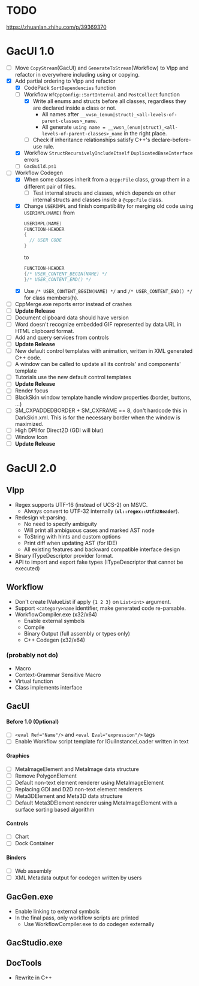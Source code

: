 # TODO

https://zhuanlan.zhihu.com/p/39369370

# GacUI 1.0

- [ ] Move `CopyStream`(GacUI) and `GenerateToStream`(Workflow) to Vlpp and refactor in everywhere including using or copying.
- [x] Add partial ordering to Vlpp and refactor
  - [x] CodePack `SortDependencies` function
  - [ ] Workflow `WfCppConfig::SortInternal` and `PostCollect` function
    - [x] Write all enums and structs before all classes, regardless they are declared inside a class or not.
      - All names after `__vwsn_(enum|struct)_<all-levels-of-parent-classes>_name`.
      - All generate `using name = __vwsn_(enum|struct)_<all-levels-of-parent-classes>_name` in the right place.
    - [ ] Check if inheritance relationships satisfy C++'s declare-before-use rule.
  - [x] Workflow `StructRecursivelyIncludeItself` `DuplicatedBaseInterface` errors
  - [ ] `GacBuild.ps1`
- [ ] Workflow Codegen
  - [x] When some classes inherit from a `@cpp:File` class, group them in a different pair of files.
    - [ ] Test internal structs and classes, which depends on other internal structs and classes inside a `@cpp:File` class.
  - [x] Change `USERIMPL` and finish compatibility for merging old code using `USERIMPL(NAME)` from
    ```c++
    USERIMPL(NAME)
    FUNCTION-HEADER
    {
      // USER CODE
    }
    ```
    to
    ```c++
    FUNCTION-HEADER
    {/* USER_CONTENT_BEGIN(NAME) */
    }/* USER_CONTENT_END() */
    ```
  - [x] Use `/* USER_CONTENT_BEGIN(NAME) */` and `/* USER_CONTENT_END() */` for class members(h).
- [ ] CppMerge.exe reports error instead of crashes
- [ ] **Update Release**
- [ ] Document clipboard data should have version
- [ ] Word doesn't recognize embedded GIF represented by data URL in HTML clipboard format.
- [ ] Add and query services from controls
- [ ] **Update Release**
- [ ] New default control templates with animation, written in XML generated C++ code.
- [ ] A window can be called to update all its controls' and components' template
- [ ] Tutorials use the new default control templates
- [ ] **Update Release**
- [ ] Render focus
- [ ] BlackSkin window template handle window properties (border, buttons, ...)
- [ ] SM_CXPADDEDBORDER + SM_CXFRAME == 8, don't hardcode this in DarkSkin.xml. This is for the necessary border when the window is maximized.
- [ ] High DPI for Direct2D (GDI will blur)
- [ ] Window Icon
- [ ] **Update Release**

# GacUI 2.0

## Vlpp

* Regex supports UTF-16 (instead of UCS-2) on MSVC.
  * Always convert to UTF-32 internally (**`vl::regex::Utf32Reader`**).
* Redesign vl::parsing.
  * No need to specify ambiguity
  * Will print all ambiguous cases and marked AST node
  * ToString with hints and custom options
  * Print diff when updating AST (for IDE)
  * All existing features and backward compatible interface design
* Binary ITypeDescriptor provider format.
* API to import and export fake types (ITypeDescriptor that cannot be executed)

## Workflow

* Don't create IValueList if apply `{1 2 3}` on `List<int>` argument.
* Support `<category>name` identifier, make generated code re-parsable.
* WorkflowCompiler.exe (x32/x64)
  * Enable external symbols
  * Compile
  * Binary Output (full assembly or types only)
  * C++ Codegen (x32/x64)

### (probably not do)

* Macro
* Context-Grammar Sensitive Macro
* Virtual function
* Class implements interface

## GacUI

#### Before 1.0 (Optional)
- [ ] `<eval Ref="Name"/>` and `<eval Eval="expression"/>` tags
- [ ] Enable Workflow script template for IGuiInstanceLoader written in text

#### Graphics
- [ ] MetaImageElement and MetaImage data structure
- [ ] Remove PolygonElement
- [ ] Default non-text element renderer using MetaImageElement
- [ ] Replacing GDI and D2D non-text element renderers
- [ ] Meta3DElement and Meta3D data structure
- [ ] Default Meta3DElement renderer using MetaImageElement with a surface sorting based algorithm

#### Controls
- [ ] Chart
- [ ] Dock Container

#### Binders
- [ ] Web assembly
- [ ] XML Metadata output for codegen written by users

## GacGen.exe

* Enable linking to external symbols
* In the final pass, only workflow scripts are printed
  * Use WorkflowCompiler.exe to do codegen externally

## GacStudio.exe

## DocTools

* Rewrite in C++
